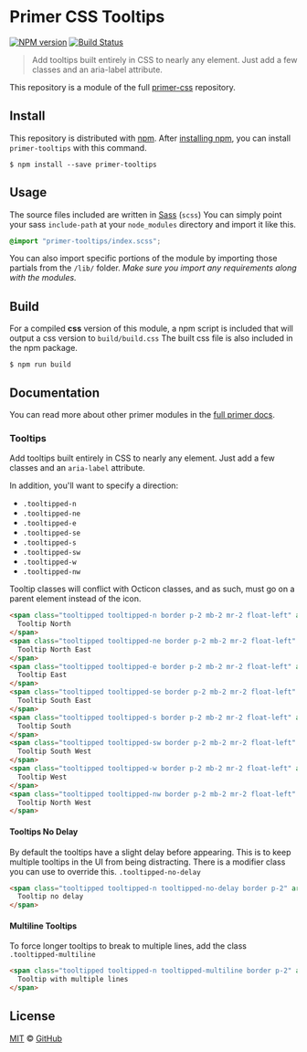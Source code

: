 # Primer CSS Tooltips

[![NPM version](http://img.shields.io/npm/v/primer-tooltips.svg)](https://www.npmjs.org/package/primer-tooltips)
[![Build Status](https://travis-ci.org/primer/tooltips.svg?branch=master)](https://travis-ci.org/primer/tooltips)

> Add tooltips built entirely in CSS to nearly any element. Just add a few classes and an aria-label attribute.

This repository is a module of the full [primer-css][primer-css] repository.

## Install

This repository is distributed with [npm][npm]. After [installing npm][install-npm], you can install `primer-tooltips` with this command.

```
$ npm install --save primer-tooltips
```

## Usage

The source files included are written in [Sass][sass] (`scss`) You can simply point your sass `include-path` at your `node_modules` directory and import it like this.

```scss
@import "primer-tooltips/index.scss";
```

You can also import specific portions of the module by importing those partials from the `/lib/` folder. _Make sure you import any requirements along with the modules._

## Build

For a compiled **css** version of this module, a npm script is included that will output a css version to `build/build.css` The built css file is also included in the npm package.

```
$ npm run build
```

## Documentation

You can read more about other primer modules in the [full primer docs][docs].

<!-- %docs
title: Tooltips
homepage: https://github.com/primer/tooltips
status: Stable
-->

### Tooltips

Add tooltips built entirely in CSS to nearly any element. Just add a few classes and an `aria-label` attribute.

In addition, you'll want to specify a direction:

- `.tooltipped-n`
- `.tooltipped-ne`
- `.tooltipped-e`
- `.tooltipped-se`
- `.tooltipped-s`
- `.tooltipped-sw`
- `.tooltipped-w`
- `.tooltipped-nw`

Tooltip classes will conflict with Octicon classes, and as such, must go on a parent element instead of the icon.

```html
<span class="tooltipped tooltipped-n border p-2 mb-2 mr-2 float-left" aria-label="This is the tooltip.">
  Tooltip North
</span>
<span class="tooltipped tooltipped-ne border p-2 mb-2 mr-2 float-left" aria-label="This is the tooltip.">
  Tooltip North East
</span>
<span class="tooltipped tooltipped-e border p-2 mb-2 mr-2 float-left" aria-label="This is the tooltip.">
  Tooltip East
</span>
<span class="tooltipped tooltipped-se border p-2 mb-2 mr-2 float-left" aria-label="This is the tooltip.">
  Tooltip South East
</span>
<span class="tooltipped tooltipped-s border p-2 mb-2 mr-2 float-left" aria-label="This is the tooltip.">
  Tooltip South
</span>
<span class="tooltipped tooltipped-sw border p-2 mb-2 mr-2 float-left" aria-label="This is the tooltip.">
  Tooltip South West
</span>
<span class="tooltipped tooltipped-w border p-2 mb-2 mr-2 float-left" aria-label="This is the tooltip.">
  Tooltip West
</span>
<span class="tooltipped tooltipped-nw border p-2 mb-2 mr-2 float-left" aria-label="This is the tooltip.">
  Tooltip North West
</span>
```

#### Tooltips No Delay

By default the tooltips have a slight delay before appearing. This is to keep multiple tooltips in the UI from being distracting. There is a modifier class you can use to override this. `.tooltipped-no-delay`

```html
<span class="tooltipped tooltipped-n tooltipped-no-delay border p-2" aria-label="This is the tooltip.">
  Tooltip no delay
</span>
```

#### Multiline Tooltips

To force longer tooltips to break to multiple lines, add the class `.tooltipped-multiline`

```html
<span class="tooltipped tooltipped-n tooltipped-multiline border p-2" aria-label="This is the tooltip, it says a lot of stuff that sometimes breaks lines.">
  Tooltip with multiple lines
</span>
```

<!-- %enddocs -->

## License

[MIT](./LICENSE) &copy; [GitHub](https://github.com/)

[primer-css]: https://github.com/primer/primer
[docs]: http://primercss.io/
[npm]: https://www.npmjs.com/
[install-npm]: https://docs.npmjs.com/getting-started/installing-node
[sass]: http://sass-lang.com/
